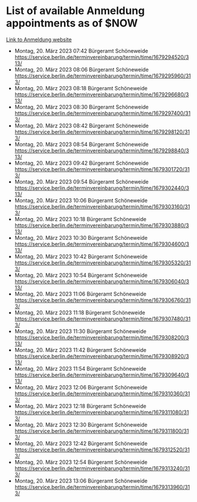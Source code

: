 # List of available Anmeldung appointments as of $NOW
[Link to Anmeldung website](https://service.berlin.de/terminvereinbarung/termin/tag.php?termin=1&anliegen[]=120686&dienstleisterlist=122210,122217,327316,122219,327312,122227,327314,122231,327346,122243,327348,122254,122252,329742,122260,329745,122262,329748,122271,327278,122273,327274,122277,327276,330436,122280,327294,122282,327290,122284,327292,122291,327270,122285,327266,122286,327264,122296,327268,150230,329760,122297,327286,122294,327284,122312,329763,122314,329775,122304,327330,122311,327334,122309,327332,317869,122281,327352,122279,329772,122283,122276,327324,122274,327326,122267,329766,122246,327318,122251,327320,122257,327322,122208,327298,122226,327300&herkunft=http%3A%2F%2Fservice.berlin.de%2Fdienstleistung%2F120686%2F)
- Montag, 20. März 2023 07:42 Bürgeramt Schöneweide https://service.berlin.de/terminvereinbarung/termin/time/1679294520/313/
- Montag, 20. März 2023 08:06 Bürgeramt Schöneweide https://service.berlin.de/terminvereinbarung/termin/time/1679295960/313/
- Montag, 20. März 2023 08:18 Bürgeramt Schöneweide https://service.berlin.de/terminvereinbarung/termin/time/1679296680/313/
- Montag, 20. März 2023 08:30 Bürgeramt Schöneweide https://service.berlin.de/terminvereinbarung/termin/time/1679297400/313/
- Montag, 20. März 2023 08:42 Bürgeramt Schöneweide https://service.berlin.de/terminvereinbarung/termin/time/1679298120/313/
- Montag, 20. März 2023 08:54 Bürgeramt Schöneweide https://service.berlin.de/terminvereinbarung/termin/time/1679298840/313/
- Montag, 20. März 2023 09:42 Bürgeramt Schöneweide https://service.berlin.de/terminvereinbarung/termin/time/1679301720/313/
- Montag, 20. März 2023 09:54 Bürgeramt Schöneweide https://service.berlin.de/terminvereinbarung/termin/time/1679302440/313/
- Montag, 20. März 2023 10:06 Bürgeramt Schöneweide https://service.berlin.de/terminvereinbarung/termin/time/1679303160/313/
- Montag, 20. März 2023 10:18 Bürgeramt Schöneweide https://service.berlin.de/terminvereinbarung/termin/time/1679303880/313/
- Montag, 20. März 2023 10:30 Bürgeramt Schöneweide https://service.berlin.de/terminvereinbarung/termin/time/1679304600/313/
- Montag, 20. März 2023 10:42 Bürgeramt Schöneweide https://service.berlin.de/terminvereinbarung/termin/time/1679305320/313/
- Montag, 20. März 2023 10:54 Bürgeramt Schöneweide https://service.berlin.de/terminvereinbarung/termin/time/1679306040/313/
- Montag, 20. März 2023 11:06 Bürgeramt Schöneweide https://service.berlin.de/terminvereinbarung/termin/time/1679306760/313/
- Montag, 20. März 2023 11:18 Bürgeramt Schöneweide https://service.berlin.de/terminvereinbarung/termin/time/1679307480/313/
- Montag, 20. März 2023 11:30 Bürgeramt Schöneweide https://service.berlin.de/terminvereinbarung/termin/time/1679308200/313/
- Montag, 20. März 2023 11:42 Bürgeramt Schöneweide https://service.berlin.de/terminvereinbarung/termin/time/1679308920/313/
- Montag, 20. März 2023 11:54 Bürgeramt Schöneweide https://service.berlin.de/terminvereinbarung/termin/time/1679309640/313/
- Montag, 20. März 2023 12:06 Bürgeramt Schöneweide https://service.berlin.de/terminvereinbarung/termin/time/1679310360/313/
- Montag, 20. März 2023 12:18 Bürgeramt Schöneweide https://service.berlin.de/terminvereinbarung/termin/time/1679311080/313/
- Montag, 20. März 2023 12:30 Bürgeramt Schöneweide https://service.berlin.de/terminvereinbarung/termin/time/1679311800/313/
- Montag, 20. März 2023 12:42 Bürgeramt Schöneweide https://service.berlin.de/terminvereinbarung/termin/time/1679312520/313/
- Montag, 20. März 2023 12:54 Bürgeramt Schöneweide https://service.berlin.de/terminvereinbarung/termin/time/1679313240/313/
- Montag, 20. März 2023 13:06 Bürgeramt Schöneweide https://service.berlin.de/terminvereinbarung/termin/time/1679313960/313/
